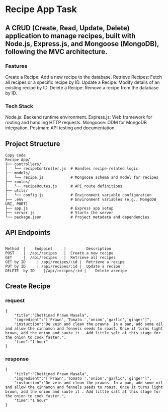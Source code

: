 # Recipe App Task

## A CRUD (Create, Read, Update, Delete) application to manage recipes, built with Node.js, Express.js, and Mongoose (MongoDB), following the MVC architecture.

### Features
Create a Recipe: Add a new recipe to the database.
Retrieve Recipes: Fetch all recipes or a specific recipe by ID.
Update a Recipe: Modify details of an existing recipe by ID.
Delete a Recipe: Remove a recipe from the database by ID.
### Tech Stack
Node.js: Backend runtime environment.
Express.js: Web framework for routing and handling HTTP requests.
Mongoose: ODM for MongoDB integration.
Postman: API testing and documentation.
## Project Structure
```
Copy code
Recipe App/
├── controllers/
│   └── recipeController.js  # Handles recipe-related logic
├── models/
│   └── recipe.js            # Mongoose schema and model for recipes
├── routes/
│   └── recipeRoutes.js      # API route definitions
├── utils/
│   └── config.js            # Environment variable configuration
├── .env                     # Environment variables (e.g., MongoDB URI, PORT)
├── app.js                   # Express app setup
├── server.js                # Starts the server
└── package.json             # Project metadata and dependencies

```

## API Endpoints

```

Method	|    Endpoint	  |         Description
POST	|  /api/recipes	  |  Create a new recipe
GET	    |  /api/recipes	  |  Retrieve all recipes
GET	by ID     | /api/recipes/:id | 	Retrieve a recipe 
PUT	by ID     | /api/recipes/:id | 	Update a recipe 
DELETE 	by ID	 |/api/recipes/:id |	Delete arecipe 

```


## Create Recipe

### request
```
{
    "title":"Chettinad Prawn Masala",
    "ingredient":"['Prawn','Tomato ','onion','garlic','ginger']",
    "instuction":"De vein and clean the prawns. In a pan, add some oil and allow the cinnamon and fennels seeds to roast. Once it turns light brown, add the onion and saute it . Add little salt at this stage for the onion to cook faster.",
    "time":"1 hour"
}
```

### response


```
{
    "title":"Chettinad Prawn Masala",
    "ingredient":"['Prawn','Tomato ','onion','garlic','ginger']",
    "instuction":"De vein and clean the prawns. In a pan, add some oil and allow the cinnamon and fennels seeds to roast. Once it turns light brown, add the onion and saute it . Add little salt at this stage for the onion to cook faster.",
    "time":"1 hour"
}
```